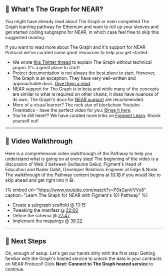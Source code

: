 ## 🤔 What's The Graph for NEAR?

You might have already read about The Graph or even completed The Graph learning pathway for Ethereum and want to roll up your sleeves and get started coding subgraphs for NEAR, in which case feel free to skip this suggested reading.

If you want to read more about The Graph and it's support for NEAR Protocol we've curated some great resources to help you get started:

- We wrote [this Twitter thread](https://twitter.com/sprngtheory/status/1425137466789486592) to explain The Graph without technical jargon. It's a great place to start!
- Project documentation is not always the best place to start. However, The Graph is an exception. They have very well-written and approachable docs. [Give them a read](https://thegraph.com/docs/about/introduction).
- NEAR support for The Graph is in beta and while many of the concepts are similar to what is required on other chains, it does have nuances of its own. The Graph's docs for [NEAR support](https://thegraph.com/docs/supported-networks/near) are recommended.
- More of a visual learner? The rock star of blockchain Youtube - Finematics - have the perfect video for you: [Binge it here](https://www.youtube.com/watch?v=7gC7xJ_98r8).
- You're still here?? We have curated more links on [Figment Learn](https://learn.figment.io/protocols/thegraph). Knock yourself out!

---

## 🎥 Video Walkthrough

Here is a comprehensive video walkthrough of the Pathway to help you understand what is going on at every step!
The beginning of the video is a discussion of Web 3 between Guillaume Galuz, Figment's Head of Education and Nader Dabit, Developer Relations Engineer at Edge & Node. The walkthrough of the Pathway content begins at [10:18](https://www.youtube.com/watch?v=P0sGpnVVVx8?t=621) if you would like to skip ahead and get right into it 😃.

{% embed url="https://www.youtube.com/watch?v=P0sGpnVVVx8" caption="Learn The Graph for NEAR with Figment's 101 Pathway" %}

- Create a subgraph scaffold @ [13:15](https://youtu.be/P0sGpnVVVx8?t=791)
- Tweaking the manifest @ [22:00](https://youtu.be/P0sGpnVVVx8?t=1320)
- Define the schema @ [27:47](https://youtu.be/P0sGpnVVVx8?t=1667)
- Implement the mappings @ [38:22](https://youtu.be/P0sGpnVVVx8?t=2297)

---

## 👣 Next Steps

Ok, enough of setup. Let's get our hands dirty with the first step: Getting familiar with the Graph's hosted service to unlock the data in your contracts on NEAR Protocol! Click **Next: Connect to The Graph hosted service** to continue.
